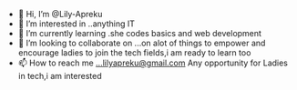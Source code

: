 - 👋 Hi, I’m @Lily-Apreku
- 👀 I’m interested in ..anything IT
- 🌱 I’m currently learning .she codes basics and web development
- 💞️ I’m looking to collaborate on ...on alot of things to empower and encourage ladies to join the tech fields,i am ready to learn too
- 📫 How to reach me ...lilyapreku@gmail.com
Any opportunity for Ladies in tech,i am interested 
<!---
Lily-Apreku/Lily-Apreku is a ✨ special ✨ repository because its `README.md` (this file) appears on your GitHub profile.
You can click the Preview link to take a look at your changes.
--->
